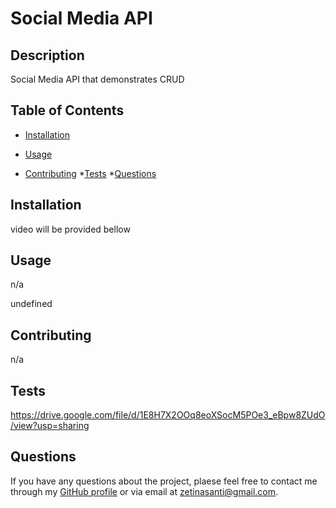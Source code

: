 # Social Media API 

  ## Description

  Social Media API that demonstrates CRUD 

  ## Table of Contents

  * [Installation](#installation)
  * [Usage](#usage)
  
  * [Contributing](#contributing)
  *[Tests](#tests)
  *[Questions](#questions)

  ## Installation

  video will be provided bellow 

  ## Usage

  n/a

  undefined

  ## Contributing

  n/a

  ## Tests

  https://drive.google.com/file/d/1E8H7X2OOq8eoXSocM5POe3_eBpw8ZUdO/view?usp=sharing

  ## Questions

  If you have any questions about the project, plaese feel free to contact me through my [GitHub profile](https://github.com/SantiZetina) or via email at zetinasanti@gmail.com.
